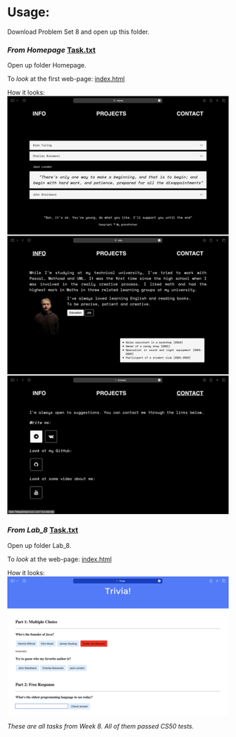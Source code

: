 # Usage:
Download Problem Set 8 and open up this folder.

### _From Homepage_ [Task.txt](Homepage/Task.txt)  

Open up folder Homepage.

To *look* at the first web-page: [index.html](Homepage/index.html)

How it looks: ![screen](Homepage/screen1.png)
![screen](Homepage/screen2.png)
![screen](Homepage/screen3.png)

### _From Lab\_8_ [Task.txt](Lab_8/Task.txt)  

Open up folder Lab_8.

To *look* at the web-page: [index.html](Lab_8/index.html)

How it looks: ![screen](Lab_8/screen.png)

<!-- 
<p style="text-align: center">
    <img src="your_relative_path_here" width="350" title="hover text">
    <img src="your_relative_path_here_number_2_large_name" width="350" alt="accessibility text">
</p> -->

_These are all tasks from Week 8. All of them passed CS50 tests._
